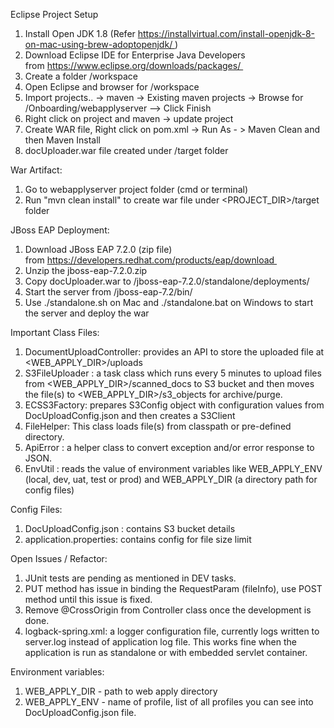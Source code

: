 Eclipse Project Setup
1. Install Open JDK 1.8 (Refer https://installvirtual.com/install-openjdk-8-on-mac-using-brew-adoptopenjdk/ )
2. Download Eclipse IDE for Enterprise Java Developers from https://www.eclipse.org/downloads/packages/ 
3. Create a folder /workspace
4. Open Eclipse and browser for /workspace
5. Import projects.. -> maven -> Existing maven projects -> Browse for /Onboarding/webapplyserver --> Click Finish
6. Right click on project and maven -> update project
7. Create WAR file, Right click on pom.xml -> Run As - > Maven Clean and then Maven Install
8. docUploader.war file created under /target folder


War Artifact:
1. Go to webapplyserver project folder (cmd or terminal)
2. Run "mvn clean install" to create war file under <PROJECT_DIR>/target folder

JBoss EAP Deployment:
1. Download JBoss EAP 7.2.0 (zip file) from https://developers.redhat.com/products/eap/download 
2. Unzip the jboss-eap-7.2.0.zip
3. Copy docUploader.war to /jboss-eap-7.2.0/standalone/deployments/
4. Start the server from /jboss-eap-7.2/bin/
5. Use ./standalone.sh on Mac and ./standalone.bat on Windows to start the server and deploy the war

Important Class Files:
1. DocumentUploadController: provides an API to store the uploaded file at <WEB_APPLY_DIR>/uploads
2. S3FileUploader : a task class which runs every 5 minutes to upload files from <WEB_APPLY_DIR>/scanned_docs to S3 bucket and then moves the file(s) to <WEB_APPLY_DIR>/s3_objects for archive/purge.
3. ECSS3Factory: prepares S3Config object with configuration values from DocUploadConfig.json and then creates a S3Client
4. FileHelper: This class loads file(s) from classpath or pre-defined directory.
5. ApiError : a helper class to convert exception and/or error response to JSON.
6. EnvUtil : reads the value of environment variables like WEB_APPLY_ENV (local, dev, uat, test or prod) and WEB_APPLY_DIR (a directory path for config files)

Config Files:
1. DocUploadConfig.json : contains S3 bucket details
2. application.properties: contains config for file size limit

Open Issues / Refactor:
1. JUnit tests are pending as mentioned in DEV tasks.
2. PUT method has issue in binding the RequestParam (fileInfo), use POST method until this issue is fixed.
3. Remove @CrossOrigin from Controller class once the development is done.
4. logback-spring.xml: a logger configuration file, currently logs written to server.log instead of application log file. This works fine when the application is run as standalone or with embedded servlet container.

Environment variables:

1. WEB_APPLY_DIR - path to web apply directory
2. WEB_APPLY_ENV - name of profile, list of all profiles you can see into DocUploadConfig.json file.
